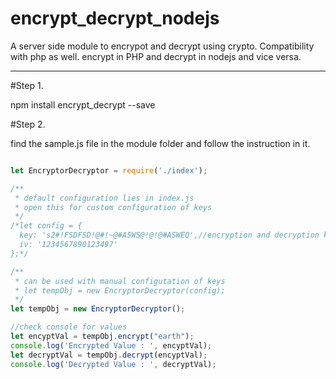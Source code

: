 # encrypt_decrypt_nodejs

A server side module to encrypot and decrypt using crypto.
Compatibility with php as well.
encrypt in PHP and decrypt in nodejs and vice versa.

---------------------------------------------------------------------------

#Step 1.
   
   npm install encrypt_decrypt --save

#Step 2.

   find the sample.js file in the module folder and follow the instruction in it.

```javascript 

let EncryptorDecryptor = require('./index');

/**
 * default configuration lies in index.js
 * open this for custom configuration of keys
 */
/*let config = {
  key: 's2#!FSDFSD!@#!~@#ASWS@!@!@#ASWEQ',//encryption and decryption key default key used
  iv: '1234567890123497'
};*/

/**
 * can be used with manual configutation of keys
 * let tempObj = new EncryptorDecryptor(config);
 */
let tempObj = new EncryptorDecryptor();

//check console for values
let encyptVal = tempObj.encrypt("earth");
console.log('Encrypted Value : ', encyptVal);
let decryptVal = tempObj.decrypt(encyptVal);
console.log('Decrypted Value : ', decryptVal);

```

